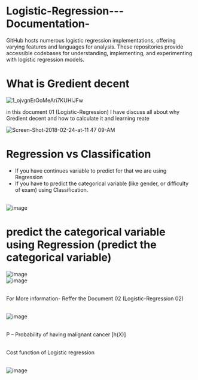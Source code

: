 # Logistic-Regression---Documentation-
 GitHub hosts numerous logistic regression implementations, offering varying features and languages for analysis. These repositories provide accessible codebases for understanding, implementing, and experimenting with logistic regression models.

 # What is Gredient decent

 ![1_ojvgnErOoMeAri7KUHIJFw](https://github.com/778569/Logistic-Regression---Documentation-/assets/52319671/31e26b77-8215-4cfa-9cdc-65d440ef80f5)

 in this document 01 (Logistic-Regression) I have discuss all about why Gredient decent and how to calculate it and learning reate

![Screen-Shot-2018-02-24-at-11 47 09-AM](https://github.com/778569/Logistic-Regression---Documentation-/assets/52319671/b8c91bcc-b9f6-4f6a-b35d-633e189e70d6)

# Regression vs Classification
* If you have continues variable to predict for that we are using Regression
* If you have to predict the categorical variable (like gender, or difficulty of exam) using Classification.<br/><br/>

![image](https://github.com/778569/Logistic-Regression---Documentation-/assets/52319671/2ccf7a06-2fab-4cf6-9a97-633e86555d03)

# predict the categorical variable using Regression (predict the categorical variable)

![image](https://github.com/778569/Logistic-Regression---Documentation-/assets/52319671/ae164b80-3ccb-4859-890f-b3d7c1ecb4d7)<br>
![image](https://github.com/778569/Logistic-Regression---Documentation-/assets/52319671/6866a460-a8eb-49d5-9896-86a9c3bbb675)<br/><br/>

For More information- Reffer the Document 02 (Logistic-Regression 02) <br/><br/>


![image](https://github.com/778569/Logistic-Regression---Documentation-/assets/52319671/4234d327-db99-45b0-a1d6-f98b2152636c) <br/><br/>

P – Probability of having malignant cancer [h(X)] <br/><br/>

Cost function of Logistic regression <br/><br/>

![image](https://github.com/778569/Logistic-Regression---Documentation-/assets/52319671/2e6761c5-6b4e-4e6b-9716-e5138dcf8564)
